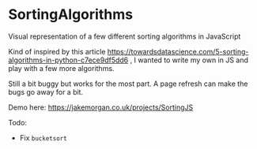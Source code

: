 # SortingAlgorithms
Visual representation of a few different sorting algorithms in JavaScript

Kind of inspired by this article  https://towardsdatascience.com/5-sorting-algorithms-in-python-c7ece9df5dd6 , I wanted to write my own in JS and play with a few more algorithms.

Still a bit buggy but works for the most part.  A page refresh can make the bugs go away for a bit.


Demo here:
https://jakemorgan.co.uk/projects/SortingJS

Todo:
* Fix `bucketsort`

